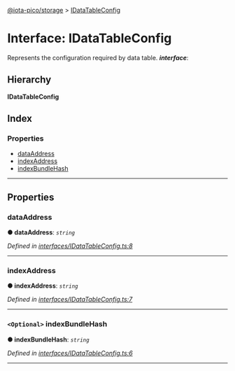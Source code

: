 [@iota-pico/storage](../README.md) > [IDataTableConfig](../interfaces/idatatableconfig.md)

# Interface: IDataTableConfig

Represents the configuration required by data table.
*__interface__*: 

## Hierarchy

**IDataTableConfig**

## Index

### Properties

* [dataAddress](idatatableconfig.md#dataaddress)
* [indexAddress](idatatableconfig.md#indexaddress)
* [indexBundleHash](idatatableconfig.md#indexbundlehash)

---

## Properties

<a id="dataaddress"></a>

###  dataAddress

**● dataAddress**: *`string`*

*Defined in [interfaces/IDataTableConfig.ts:8](https://github.com/iota-pico/storage/blob/a72b6fc/src/interfaces/IDataTableConfig.ts#L8)*

___
<a id="indexaddress"></a>

###  indexAddress

**● indexAddress**: *`string`*

*Defined in [interfaces/IDataTableConfig.ts:7](https://github.com/iota-pico/storage/blob/a72b6fc/src/interfaces/IDataTableConfig.ts#L7)*

___
<a id="indexbundlehash"></a>

### `<Optional>` indexBundleHash

**● indexBundleHash**: *`string`*

*Defined in [interfaces/IDataTableConfig.ts:6](https://github.com/iota-pico/storage/blob/a72b6fc/src/interfaces/IDataTableConfig.ts#L6)*

___

